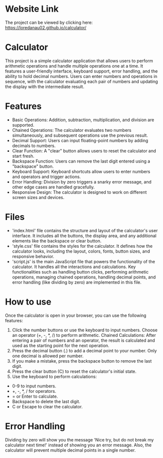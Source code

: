 # Website Link 
The project can be viewed by clicking here: https://loredanau02.github.io/calculator/

# Calculator
This project is a simple calculator application that allows users to perform arithmetic operations and handle multiple operations one at a time. It features a user-friendly interface, keyboard support, error handling, and the ability to hold decimal numbers. Users can enter numbers and operations in sequence, with the calculator evaluating each pair of numbers and updating the display with the intermediate result.

# Features
* Basic Operations: Addition, subtraction, multiplication, and division are supported.
* Chained Operations: The calculator evaluates two numbers simultaneously, and subsequent operations use the previous result.
* Decimal Support: Users can input floating-point numbers by adding decimals to numbers.
* Clear Function: A "clear" button allows users to reset the calculator and start fresh.
* Backspace Function: Users can remove the last digit entered using a "backspace" button.
* Keyboard Support: Keyboard shortcuts allow users to enter numbers and operators and trigger actions.
* Error Handling: Division by zero triggers a snarky error message, and other edge cases are handled gracefully.
* Responsive Design: The calculator is designed to work on different screen sizes and devices.

# Files 
- 'index.html' file contains the structure and layout of the calculator's user interface. It includes all the buttons, the display area, and any additional elements like the backspace or clear button.
- 'style.css' file contains the styles for the calculator. It defines how the calculator looks, including the layout, colors, fonts, button sizes, and responsive behavior.
- 'script.js' is the main JavaScript file that powers the functionality of the calculator. It handles all the interactions and calculations. Key functionalities such as handling button clicks, performing arithmetic operations, managing chained operations, handling decimal points, and error handling (like dividing by zero) are implemented in this file.

# How to use
Once the calculator is open in your browser, you can use the following features:
1. Click the number buttons or use the keyboard to input numbers. Choose an operator (+, -, *, /) to perform arithmetic.
Chained Calculations: After entering a pair of numbers and an operator, the result is calculated and used as the starting point for the next operation.
2. Press the decimal button (.) to add a decimal point to your number. Only one decimal is allowed per number.
3. If you make a mistake, press the backspace button to remove the last digit.
4. Press the clear button (C) to reset the calculator's initial state.
5. Use the keyboard to perform calculations:
* 0-9 to input numbers.
* +, -, *, / for operators.
* = or Enter to calculate.
* Backspace to delete the last digit.
* C or Escape to clear the calculator.

# Error Handling 
Dividing by zero will show you the message 'Nice try, but do not break my calculator next time!' instead of showing you an error message.
Also, the calculator will prevent multiple decimal points in a single number.
